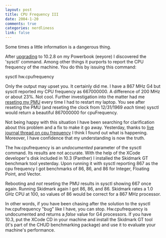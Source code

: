 ```yaml
--- 
layout: post
title: CPU Frequency III
date: 2004-1-20
comments: true
categories: nerdliness
link: false
---
```

Some times a little information is a dangerous thing.

After <a href="http://www.zanshin.net/blogs/000296.html" title="original cpu frequency posting">upgrading</a> to 10.2.8 on my Powerbook (eeyore) I discovered the 'sysctl' command. Among other things it purports to report the CPU frequency of the machine. You do this by issuing this command:

sysctl hw.cpufrequency

Only the output may upset you. It certainly did me. I have a 867 MHz G4 but sysctl reported my CPU frequency as 667000000. A difference of 200 MHz or about 23%. Not cool. Further investigation into the matter had me <a href="http://www.zanshin.net/blogs/000309.html" title="follow up cpu frequency posting">reseting my PMU</a> every time I had to restart my laptop. You see after reseting the PMU (and reseting the clock from 12/31/1969 <i>each</i> time) sysctl would return a beautiful 867000000 for cpuFrequency.

Not being happy with this situation I have been searching for clarification about this problem and a fix to make it go away. Yesterday, thanks to <a href="http://www.livejournal.com/community/macosx/1980838.html" title="live journal thread on cpu frequency">live journal thread on cpu frequency</a> I think I found out what is happening. Moreover, I have confidence that my understanding is now the truth.

The hw.cpufrequency is an <i>undocumented</i> parameter of the sysctl command. Its results are not accurate. With the help of the XCode developer's disk included in 10.3 (Panther) I installed the Skidmark GT benchmark tool yesterday. Upon running it with sysctl reporting 867 as the cpu frequency I got benchmarks of 86, 86, and 86 for Integer, Floating Point, and Vector.

Rebooting and <i>not</i> reseting the PMU results in sysctl showing 667 once again. Running Skidmark again I got 86, 86, and 86. Skidmark rates a 1.0 GHz CPU at 100, so values of 86 would be correct for a 867 MHz processor.

In other words, if you have been chasing after the solution to the sysctl hw.cpufrequency "bug" like I have, you can stop. Hw.cpufrequency is undocumented and returns a <i>false</i> value for G4 processors. If you have 10.3, put the XCode CD in your machine and install the Skidmark GT tool (it's part of the CHUD benchmarking package) and use it to evaluate your machine's performance.
